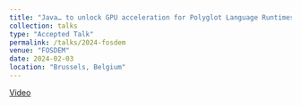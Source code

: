 ```yaml
---
title: "Java… to unlock GPU acceleration for Polyglot Language Runtimes"
collection: talks
type: "Accepted Talk"
permalink: /talks/2024-fosdem
venue: "FOSDEM"
date: 2024-02-03
location: "Brussels, Belgium"
---
```


[Video](https://video.fosdem.org/2024/ub5132/fosdem-2024-3085-java-to-unlock-gpu-acceleration-for-polyglot-language-runtimes.mp4)
